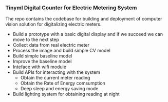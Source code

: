 ### Tinyml Digital Counter for Electric Metering System

 The repo contains the codebase for building and deployment of computer vision solution for digitalizing electric meters. 

- Build a prototype with a basic digital display and if we succeed we can move to the next step
- Collect data from real electric meter
- Process the image and build simple CV model
- Build simple baseline model 
- Improve the baseline model 
- Inteface with wifi module
- Build APIs for interacting with the system
    - Obtain the current meter reading 
    - Obtain the Rate of Energy comsumption 
    - Deep sleep and energy saving mode
- Build lighting system for obtaining reading at night